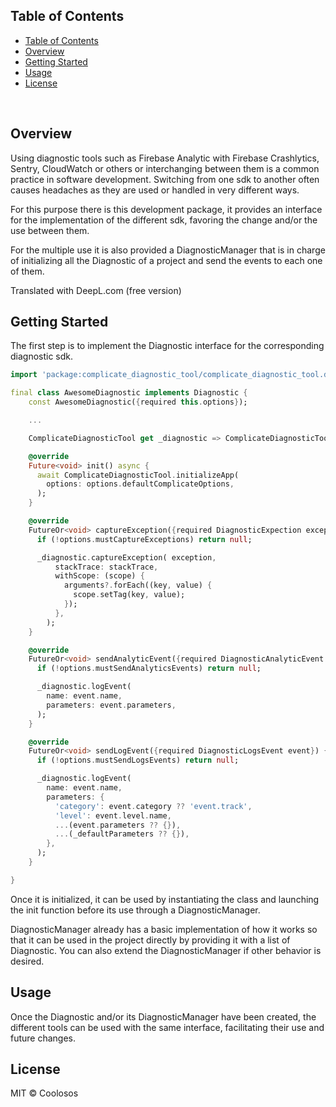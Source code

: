 ## Table of Contents

- [Table of Contents](#table-of-contents)
- [Overview](#overview)
- [Getting Started](#getting-started)
- [Usage](#usage)
- [License](#license)
<br>

## Overview

Using diagnostic tools such as Firebase Analytic with Firebase Crashlytics, Sentry, CloudWatch or others or interchanging between them is a common practice in software development. Switching from one sdk to another often causes headaches as they are used or handled in very different ways.

For this purpose there is this development package, it provides an interface for the implementation of the different sdk, favoring the change and/or the use between them.

For the multiple use it is also provided a DiagnosticManager that is in charge of initializing all the Diagnostic of a project and send the events to each one of them.

Translated with DeepL.com (free version)

## Getting Started

The first step is to implement the Diagnostic interface for the corresponding diagnostic sdk.

```dart
import 'package:complicate_diagnostic_tool/complicate_diagnostic_tool.dart';

final class AwesomeDiagnostic implements Diagnostic {
    const AwesomeDiagnostic({required this.options});

    ...

    ComplicateDiagnosticTool get _diagnostic => ComplicateDiagnosticTool.instance;

    @override
    Future<void> init() async {
      await ComplicateDiagnosticTool.initializeApp(
        options: options.defaultComplicateOptions,
      );
    }

    @override
    FutureOr<void> captureException({required DiagnosticExpection exception}) {
      if (!options.mustCaptureExceptions) return null;

      _diagnostic.captureException( exception,
          stackTrace: stackTrace,
          withScope: (scope) {
            arguments?.forEach((key, value) {
              scope.setTag(key, value);
            });
          },
        );
    }

    @override
    FutureOr<void> sendAnalyticEvent({required DiagnosticAnalyticEvent event}) {
      if (!options.mustSendAnalyticsEvents) return null;

      _diagnostic.logEvent(
        name: event.name,
        parameters: event.parameters,
      );
    }

    @override
    FutureOr<void> sendLogEvent({required DiagnosticLogsEvent event}) {
      if (!options.mustSendLogsEvents) return null;

      _diagnostic.logEvent(
        name: event.name,
        parameters: {
          'category': event.category ?? 'event.track',
          'level': event.level.name,
          ...(event.parameters ?? {}),
          ...(_defaultParameters ?? {}),
        },
      );
    }

}
```

Once it is initialized, it can be used by instantiating the class and launching the init function before its use through a DiagnosticManager.

DiagnosticManager already has a basic implementation of how it works so that it can be used in the project directly by providing it with a list of Diagnostic. You can also extend the DiagnosticManager if other behavior is desired.

## Usage

Once the Diagnostic and/or its DiagnosticManager have been created, the different tools can be used with the same interface, facilitating their use and future changes.


## License

MIT © Coolosos